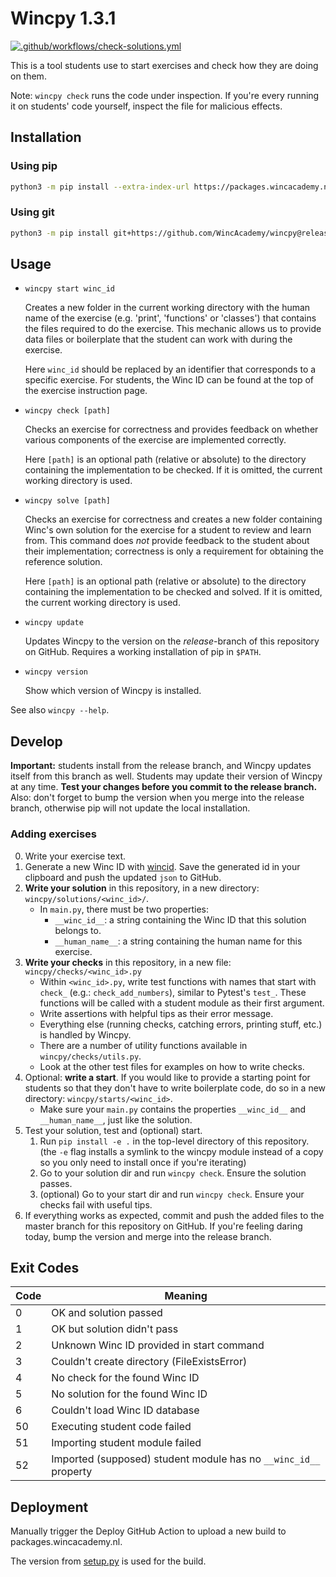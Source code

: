 # Wincpy 1.3.1

[![.github/workflows/check-solutions.yml](https://github.com/WincAcademy/wincpy/actions/workflows/check-solutions.yml/badge.svg?branch=master)](https://github.com/WincAcademy/wincpy/actions/workflows/check-solutions.yml)

This is a tool students use to start exercises and check how they are doing on
them.

Note: `wincpy check` runs the code under inspection. If you're every running it
on students' code yourself, inspect the file for malicious effects.

## Installation

### Using pip

```sh
python3 -m pip install --extra-index-url https://packages.wincacademy.nl wincpy --user
```

### Using git

```sh
python3 -m pip install git+https://github.com/WincAcademy/wincpy@release --user --upgrade
```


## Usage

- `wincpy start winc_id`

  Creates a new folder in the current working directory with the human name of
  the exercise (e.g. 'print', 'functions' or 'classes') that contains the files
  required to do the exercise. This mechanic allows us to provide data files or
  boilerplate that the student can work with during the exercise.

  Here `winc_id` should be replaced by an identifier that corresponds to a
  specific exercise. For students, the Winc ID can be found at the top of the
  exercise instruction page.

- `wincpy check [path]`

  Checks an exercise for correctness and provides feedback on whether various
  components of the exercise are implemented correctly.

  Here `[path]` is an optional path (relative or absolute) to the directory
  containing the implementation to be checked. If it is omitted, the current
  working directory is used.

- `wincpy solve [path]`

  Checks an exercise for correctness and creates a new folder containing Winc's
  own solution for the exercise for a student to review and learn from. This
  command does *not* provide feedback to the student about their
  implementation; correctness is only a requirement for obtaining the reference
  solution.

  Here `[path]` is an optional path (relative or absolute) to the directory
  containing the implementation to be checked and solved. If it is omitted, the
  current working directory is used.

- `wincpy update`

  Updates Wincpy to the version on the *release*-branch of this repository on
  GitHub. Requires a working installation of pip in `$PATH`.

- `wincpy version`

  Show which version of Wincpy is installed.

See also `wincpy --help`.

## Develop

**Important:** students install from the release branch, and Wincpy updates
itself from this branch as well. Students may update their version of Wincpy at
any time. **Test your changes before you commit to the release branch.** Also:
don't forget to bump the version when you merge into the release branch,
otherwise pip will not update the local installation.

### Adding exercises

0. Write your exercise text.
1. Generate a new Winc ID with [wincid](https://github.com/WincAcademy/wincid).
   Save the generated id in your clipboard and push the updated `json` to
   GitHub.
2. **Write your solution** in this repository, in a new directory:
   `wincpy/solutions/<winc_id>/`.
    - In `main.py`, there must be two properties:
        - `__winc_id__`: a string containing the Winc ID that this solution
          belongs to.
        - `__human_name__`: a string containing the human name for this
          exercise.
3. **Write your checks** in this repository, in a new file:
   `wincpy/checks/<winc_id>.py`
    - Within `<winc_id>.py`, write test functions with names that start with
      `check_` (e.g.: `check_add_numbers`), similar to Pytest's `test_`. These
      functions will be called with a student module as their first argument.
    - Write assertions with helpful tips as their error message.
    - Everything else (running checks, catching errors, printing stuff, etc.)
      is handled by Wincpy.
    - There are a number of utility functions available in `wincpy/checks/utils.py`.
    - Look at the other test files for examples on how to write checks.
4. Optional: **write a start**. If you would like to provide a starting point
   for students so that they don't have to write boilerplate code, do so in a
   new directory: `wincpy/starts/<winc_id>`.
   - Make sure your `main.py` contains the properties `__winc_id__` and
     `__human_name__`, just like the solution.
5. Test your solution, test and (optional) start.
    1. Run `pip install -e .` in the top-level directory of this repository.
       (the `-e` flag installs a symlink to the wincpy module instead of a copy
       so you only need to install once if you're iterating)
    2. Go to your solution dir and run `wincpy check`. Ensure the solution passes.
    3. (optional) Go to your start dir and run `wincpy check`. Ensure your
       checks fail with useful tips.
6. If everything works as expected, commit and push the added files to the
   master branch for this repository on GitHub. If you're feeling daring today,
   bump the version and merge into the release branch.

## Exit Codes

| Code | Meaning                                                          |
| ---- | ---------------------------------------------------------------- |
| 0    | OK and solution passed                                           |
| 1    | OK but solution didn't pass                                      |
| 2    | Unknown Winc ID provided in start command                        |
| 3    | Couldn't create directory (FileExistsError)                      |
| 4    | No check for the found Winc ID                                   |
| 5    | No solution for the found Winc ID                                |
| 6    | Couldn't load Winc ID database                                   |
| 50   | Executing student code failed                                    |
| 51   | Importing student module failed                                  |
| 52   | Imported (supposed) student module has no `__winc_id__` property |

## Deployment

Manually trigger the Deploy GitHub Action to upload a new build to
packages.wincacademy.nl.

The version from [setup.py](/setup.py) is used for the build.
